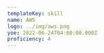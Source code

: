 ```yaml
---
templateKey: skill
name: AWS
logo: ../img/aws.png
yoe: 2022-06-24T04:00:00.000Z
proficiency: 4
---
```

